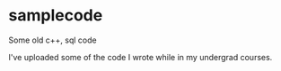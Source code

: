 samplecode
=======

Some old c++, sql code

I've uploaded some of the code I wrote while in my undergrad courses.
